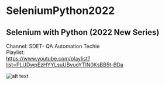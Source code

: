 # SeleniumPython2022
## Selenium with Python (2022 New Series)  
Channel: SDET- QA Automation Techie  
Playlist:  
https://www.youtube.com/playlist?list=PLUDwpEzHYYLsuUBvuoYTlN0KsBB5t-BDa  

![alt text](https://i.ytimg.com/vi/2DD-ynCIZ4w/hqdefault.jpg?sqp=-oaymwEXCNACELwBSFryq4qpAwkIARUAAIhCGAE=&rs=AOn4CLBibbMtirKRgQY9ZG7xssKZyS_Y-Q)